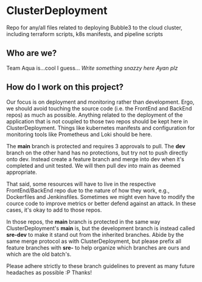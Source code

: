 # ClusterDeployment

Repo for any/all files related to deploying Bubble3 to the cloud cluster, including terraform scripts, k8s manifests, and pipeline scripts

## Who are we?

Team Aqua is...cool I guess...
*Write something snazzy here Ayan plz*

## How do I work on this project?

Our focus is on deployment and monitoring rather than development. Ergo, we should avoid touching the source code (i.e. the FrontEnd and BackEnd repos) as much as possible. Anything related to the deployment of the application that is not coupled to those two repos should be kept here in ClusterDeployment. Things like kubernetes manifests and configuration for monitoring tools like Prometheus and Loki should be here.

The **main** branch is protected and requires 3 approvals to pull. The **dev** branch on the other hand has no protections, but try not to push directly onto dev. Instead create a feature branch and merge into dev when it's completed and unit tested. We will then pull dev into main as deemed appropriate.

That said, some resources will have to live in the respective FrontEnd/BackEnd repo due to the nature of how they work, e.g., Dockerfiles and Jenkinsfiles. Sometimes we might even have to modify the cource code to improve metrics or better defend against an attack. In these cases, it's okay to add to those repos.

In those repos, the **main** branch is protected in the same way ClusterDeployment's **main** is, but the development branch is instead called **sre-dev** to make it stand out from the inherited branches. Abide by the same merge protocol as with ClusterDeployment, but please prefix all feature branches with **sre-** to help organize which branches are ours and which are the old batch's.

Please adhere strictly to these branch guidelines to prevent as many future headaches as possible :P
Thanks!
